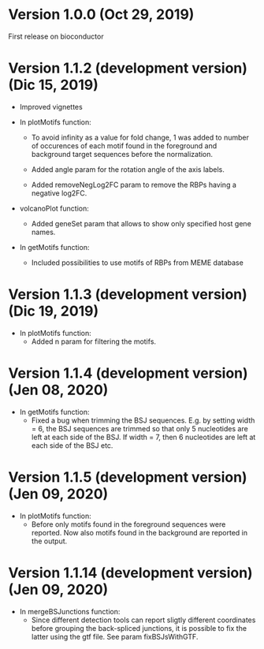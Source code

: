 Version 1.0.0 (Oct 29, 2019)
============================

First release on bioconductor

Version 1.1.2 (development version) (Dic 15, 2019)
==================================================

-   Improved vignettes

-   In plotMotifs function:

    -   To avoid infinity as a value for fold change, 1 was added to
        number of occurences of each motif found in the foreground and
        background target sequences before the normalization.

    -   Added angle param for the rotation angle of the axis labels.
    -   Added removeNegLog2FC param to remove the RBPs having a negative
        log2FC.

-   volcanoPlot function:

    -   Added geneSet param that allows to show only specified host gene
        names.

-   In getMotifs function:

    -   Included possibilities to use motifs of RBPs from MEME database

Version 1.1.3 (development version) (Dic 19, 2019)
==================================================

-   In plotMotifs function:
    -   Added n param for filtering the motifs.

Version 1.1.4 (development version) (Jen 08, 2020)
==================================================

-   In getMotifs function:
    -   Fixed a bug when trimming the BSJ sequences. E.g. by setting
        width = 6, the BSJ sequences are trimmed so that only 5
        nucleotides are left at each side of the BSJ. If width = 7, then
        6 nucleotides are left at each side of the BSJ etc.

Version 1.1.5 (development version) (Jen 09, 2020)
==================================================

-   In plotMotifs function:
    -   Before only motifs found in the foreground sequences were
        reported. Now also motifs found in the background are reported
        in the output.

Version 1.1.14 (development version) (Jen 09, 2020)
===================================================

-   In mergeBSJunctions function:
    -   Since different detection tools can report sligtly different
        coordinates before grouping the back-spliced junctions, it is
        possible to fix the latter using the gtf file. See param
        fixBSJsWithGTF.
